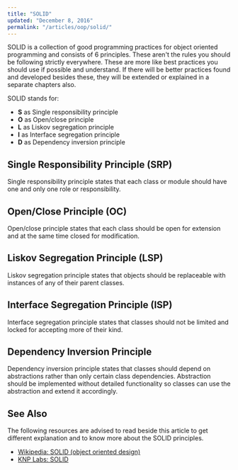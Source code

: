 ```yaml
---
title: "SOLID"
updated: "December 8, 2016"
permalink: "/articles/oop/solid/"
---
```


SOLID is a collection of good programming practices for object oriented programming
and consists of 6 principles. These aren't the rules you should be following
strictly everywhere. These are more like best practices you should use if possible
and understand. If there will be better practices found and developed besides
these, they will be extended or explained in a separate chapters also.

SOLID stands for:

* **S** as Single responsibility principle
* **O** as Open/close principle
* **L** as Liskov segregation principle
* **I** as Interface segregation principle
* **D** as Dependency inversion principle

## Single Responsibility Principle (SRP)

Single responsibility principle states that each class or module should have
one and only one role or responsibility.

## Open/Close Principle (OC)

Open/close principle states that each class should be open for extension and at
the same time closed for modification.

## Liskov Segregation Principle (LSP)

Liskov segregation principle states that objects should be replaceable with instances
of any of their parent classes.

## Interface Segregation Principle (ISP)

Interface segregation principle states that classes should not be limited and
locked for accepting more of their kind.

## Dependency Inversion Principle

Dependency inversion principle states that classes should depend on abstractions
rather than only certain class dependencies. Abstraction should be implemented
without detailed functionality so classes can use the abstraction and extend it
accordingly.

## See Also

The following resources are advised to read beside this article to get different
explanation and to know more about the SOLID principles.

* [Wikipedia: SOLID (object oriented design)](https://en.wikipedia.org/wiki/SOLID_(object-oriented_design))
* [KNP Labs: SOLID](http://knplabs.com/fr/blog/back-to-basics-solid-single-responsiblity-principle-srp)
